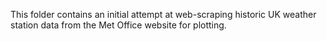 This folder contains an initial attempt at web-scraping historic UK weather station data from the Met Office website for plotting.
